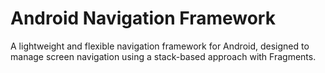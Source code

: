 # Android Navigation Framework

A lightweight and flexible navigation framework for Android, designed to manage screen navigation using a stack-based approach with Fragments.
